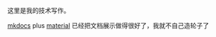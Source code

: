 这里是我的技术写作。

[mkdocs](https://www.mkdocs.org/) plus [material](https://squidfunk.github.io/mkdocs-material/) 已经把文档展示做得很好了，我就不自己造轮子了
